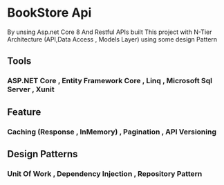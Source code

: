 # BookStore Api
By unsing Asp.net Core 8 And Restful APIs built This project with N-Tier Architecture (API,Data Access , Models Layer) using some design Pattern

## Tools
### ASP.NET Core , Entity Framework Core , Linq , Microsoft Sql Server , Xunit

## Feature 
### Caching (Response , InMemory) , Pagination , API Versioning

## Design Patterns 
### Unit Of Work , Dependency Injection , Repository Pattern
